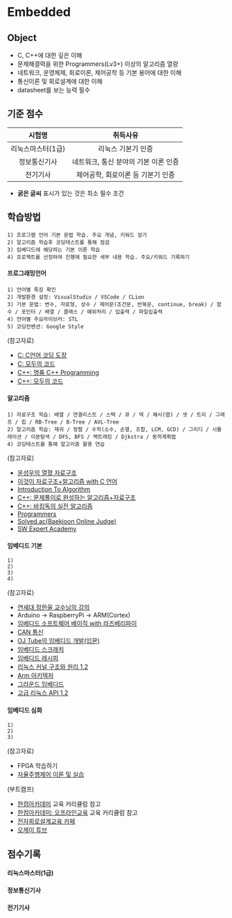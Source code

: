 # Embedded

## Object
- C, C++에 대한 깊은 이해
- 문제해결력을 위한 Programmers(Lv3+) 이상의 알고리즘 열량
- 네트워크, 운영체제, 회로이론, 제어공학 등 기본 용어에 대한 이해
- 통신이론 및 회로설계에 대한 이해
- datasheet를 보는 능력 필수

## 기준 점수
| 시험명 | 취득사유 |
| :---: | :---: |
| 리눅스마스터(1급) | 리눅스 기본기 인증 |
| 정보통신기사 | 네트워크, 통신 분야의 기본 이론 인증 |
| 전기기사 | 제어공학, 회로이론 등 기본기 인증 |
- **굵은 글씨** 표시가 있는 것은 최소 필수 조건

## 학습방법
```
1) 프로그램 언어 기본 문법 학습. 주요 개념, 키워드 암기
2) 알고리즘 학습후 코딩테스트를 통해 점검
3) 임베디드에 해당하는 기본 이론 학습
4) 프로젝트를 선정하여 진행에 필요한 세부 내용 학습. 주요/키워드 기록하기
```
#### 프로그래밍언어
```
1) 언어별 특징 확인
2) 개발환경 설정: VisualStudio / VSCode / CLion 
3) 기본 문법: 변수, 자료형, 상수 / 제어문(조건문, 반복문, continue, break) / 함수 / 포인터 / 배열 / 클래스 / 예외처리 / 입출력 / 파일입출력
4) 언어별 주요라이브러: STL
5) 코딩컨벤션: Google Style
```

(참고자료)
- [C: C언어 코딩 도장](https://product.kyobobook.co.kr/detail/S000200764041)
- [C: 모두의 코드](https://modoocode.com/231)
- [C++: 명품 C++ Programming](https://product.kyobobook.co.kr/detail/S000217111234)
- [C++: 모두의 코드](https://modoocode.com/135)

#### 알고리즘
```
1) 자료구조 학습: 배열 / 연결리스트 / 스택 / 큐 / 덱 / 해시(맵) / 셋 / 트리 / 그래프 / 힙 / RB-Tree / B-Tree / AVL-Tree
2) 알고리즘 학습: 재귀 / 정렬 / 수학(소수, 순열, 조합, LCM, GCD) / 그리디 / 시뮬레이션 / 이분탐색 / DFS, BFS / 백트래킹 / Djkstra / 동적계획법
4) 코딩테스트를 통해 알고리즘 활용 연습
```

(참고자료)
- [윤성우의 열혈 자료구조](https://product.kyobobook.co.kr/detail/S000001589149)
- [이것이 자료구조+알고리즘 with C 언어](https://product.kyobobook.co.kr/detail/S000061585515)
- [Introduction To Algorithm](https://product.kyobobook.co.kr/detail/S000213683944)
- [C++: 문제풀이로 완성하는 알고리즘+자료구조](https://product.kyobobook.co.kr/detail/S000214420933)
- [C++: 바킹독의 실전 알고리즘](https://blog.encrypted.gg/category/%EA%B0%95%EC%A2%8C/%EC%8B%A4%EC%A0%84%20%EC%95%8C%EA%B3%A0%EB%A6%AC%EC%A6%98?page=2)
- [Programmers](https://school.programmers.co.kr/learn/challenges?order=recent)
- [Solved.ac(Baekjoon Online Judge)](https://solved.ac/en/class)
- [SW Expert Academy](https://swexpertacademy.com/main/main.do)

#### 임베디드 기본
```
1) 
2) 
3) 
4) 
```

(참고자료)
- [연세대 정한울 교수닝의 강의](https://www.youtube.com/@docceptor195/videos)
- Arduino -> RaspberryPi -> ARM(Cortex)
- [임베디드 소프트웨어 베이직 with 라즈베리파이](https://product.kyobobook.co.kr/detail/S000208470319)
- [CAN 통신](https://www.inflearn.com/users/462221/courses) 
- [OJ Tube의 임베디드 개발(입문)](https://www.inflearn.com/course/%EC%9E%84%EB%B2%A0%EB%94%94%EB%93%9C-%EA%B0%9C%EB%B0%9C-%EC%9E%85%EB%AC%B8)
- [임베디드 스크래치]()
- [임베디드 레시피](https://recipes.tistory.com/)
- [리눅스 커널 구조와 원리 1,2](https://www.inflearn.com/users/1180851/courses)
- [Arm 아키텍처](https://www.inflearn.com/users/1180851/courses)
- [그라운드 임베디드](https://www.youtube.com/@GROUND_EMBEDDED/videos)
- [고급 리눅스 API 1,2]()

#### 임베디드 심화
```
1)
2)
3) 
```

(참고자료)
- FPGA 학습하기
- [자율주행제어 이론 및 실습](https://www.kmooc.kr/view/course/detail/16481?tm=20250806223336)

(부트캠프)
- [한컴아카데미](https://www.hancomacademy.com/aboutus/index.php) 교육 커리큘럼 참고
- [한컴아카데미: 오프라인교육](https://edu.hancomacademy.com/about/loadmap.php) 교육 커리큘럼 참고
- [전자회로설계교육 카페](https://cafe.naver.com/modulecircuit)
- [오제이 튜브](https://www.youtube.com/@OJTube)

## 점수기록
#### 리눅스마스터(1급)

#### 정보통신기사

#### 전기기사
